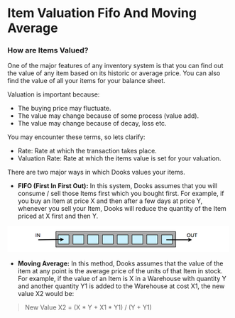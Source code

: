 <!-- add-breadcrumbs -->
# Item Valuation Fifo And Moving Average

### How are Items Valued?

One of the major features of any inventory system is that you can find out the
value of any item based on its historic or average price. You can also find
the value of all your items for your balance sheet.

Valuation is important because:

  * The buying price may fluctuate.
  * The value may change because of some process (value add).
  * The value may change because of decay, loss etc.

You may encounter these terms, so lets clarify:

  * Rate: Rate at which the transaction takes place.
  * Valuation Rate: Rate at which the items value is set for your valuation.

There are two major ways in which Dooks values your items.

  * **FIFO (First In First Out):** In this system, Dooks assumes that you will consume / sell those Items first which you bought first. For example, if you buy an Item at price X and then after a few days at price Y, whenever you sell your Item, Dooks will reduce the quantity of the Item priced at X first and then Y.

<img alt="FIFO" class="screenshot" src="../assets/fifo.png">

  * **Moving Average:** In this method, Dooks assumes that the value of the item at any point is the average price of the units of that Item in stock. For example, if the value of an Item is X in a Warehouse with quantity Y and another quantity Y1 is added to the Warehouse at cost X1, the new value X2 would be:

> New Value X2 = (X * Y + X1 * Y1) / (Y + Y1)
